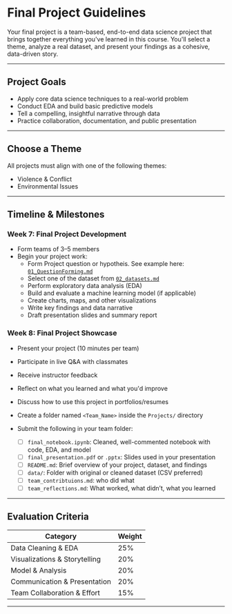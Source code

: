 # Final Project Guidelines

Your final project is a team-based, end-to-end data science project that brings together everything you've learned in this course. You'll select a theme, analyze a real dataset, and present your findings as a cohesive, data-driven story.

---

## Project Goals

- Apply core data science techniques to a real-world problem
- Conduct EDA and build basic predictive models
- Tell a compelling, insightful narrative through data
- Practice collaboration, documentation, and public presentation

---
## Choose a Theme

All projects must align with one of the following themes:
- Violence & Conflict
- Environmental Issues

---

## Timeline & Milestones

### Week 7: Final Project Development
- Form teams of 3–5 members
- Begin your project work:
  - Form Project question or hypotheis. See example here: [`01_QuestionForming.md`](01_QuestionsForming.md)
  - Select one of the dataset from [`02_datasets.md`](02_datasets.md)
  - Perform exploratory data analysis (EDA)
  - Build and evaluate a machine learning model (if applicable)
  - Create charts, maps, and other visualizations
  - Write key findings and data narrative
  - Draft presentation slides and summary report


### Week 8: Final Project Showcase
- Present your project (10 minutes per team)
- Participate in live Q&A with classmates
- Receive instructor feedback
- Reflect on what you learned and what you'd improve
- Discuss how to use this project in portfolios/resumes

- Create a folder named `<Team_Name>` inside the `Projects/` directory
- Submit the following in your team folder:
   - [ ] `final_notebook.ipynb`: Cleaned, well-commented notebook with code, EDA, and model
   - [ ] `final_presentation.pdf` or `.pptx`: Slides used in your presentation
   - [ ] `README.md`: Brief overview of your project, dataset, and findings
   - [ ] `data/`: Folder with original or cleaned dataset (CSV preferred)
   - [ ] `team_contribtuions.md`: who did what
   - [ ] `team_reflections.md`: What worked, what didn’t, what you learned

---
## Evaluation Criteria

| Category              | Weight |
|-----------------------|--------|
| Data Cleaning & EDA   | 25%    |
| Visualizations & Storytelling | 20% |
| Model & Analysis      | 20%    |
| Communication & Presentation | 20% |
| Team Collaboration & Effort | 15% |

---



